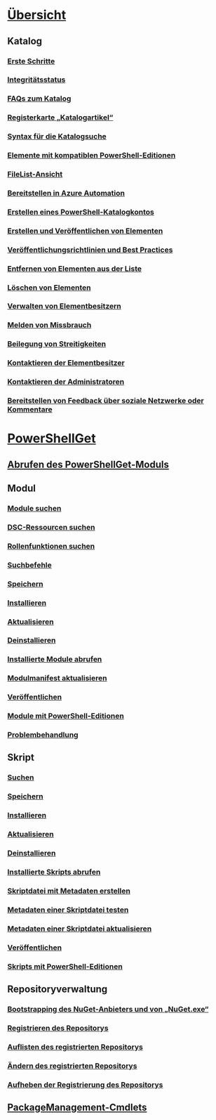 # [Übersicht](readme.md)
## Katalog
### [Erste Schritte](psgallery/psgallery_gettingstarted.md)
### [Integritätsstatus](psgallery/psgallery_status.md)
### [FAQs zum Katalog](psgallery/psgallery_faqs.md)
### [Registerkarte „Katalogartikel“](psgallery/psgallery_items_tab.md)
### [Syntax für die Katalogsuche](psgallery/psgallery_search_syntax.md)
### [Elemente mit kompatiblen PowerShell-Editionen](psgallery/psgallery_pseditions.md)
### [FileList-Ansicht](psgallery/psgallery_filelist_feature.md)
### [Bereitstellen in Azure Automation](psgallery/psgallery_deploy_to_azure_automation.md)
### [Erstellen eines PowerShell-Katalogkontos](psgallery/psgallery_creating_an_account.md)
### [Erstellen und Veröffentlichen von Elementen](psgallery/Creating-and-Publishing-an-item.md)
### [Veröffentlichungsrichtlinien und Best Practices](psgallery/psgallery-PublishingGuidelines.md)
### [Entfernen von Elementen aus der Liste](psgallery/psgallery_unlist_items.md)
### [Löschen von Elementen](psgallery/Deleting-Items.md)
### [Verwalten von Elementbesitzern](psgallery/Managing-Item-Owners.md)
### [Melden von Missbrauch](psgallery/psgallery_report_abuse.md)
### [Beilegung von Streitigkeiten](psgallery/psgallery_dispute_resolution.md)
### [Kontaktieren der Elementbesitzer](psgallery/psgallery_contacting_item_owners.md)
### [Kontaktieren der Administratoren](psgallery/psgallery_contacting_administrators.md)
### [Bereitstellen von Feedback über soziale Netzwerke oder Kommentare](psgallery/psgallery-SocialMediaFeedback.md)

# [PowerShellGet](psget/overview.md)
## [Abrufen des PowerShellGet-Moduls](psget/get_psget_module.md)

## Modul
### [Module suchen](psget/module/psget_find-module.md)
### [DSC-Ressourcen suchen](psget/module/psget_find-dscresource.md)
### [Rollenfunktionen suchen](psget/module/psget_find-rolecapability.md)
### [Suchbefehle](psget/module/psget_find-command.md)
### [Speichern](psget/module/psget_save-module.md)
### [Installieren](psget/module/psget_install-module.md)
### [Aktualisieren](psget/module/psget_update-module.md)
### [Deinstallieren](psget/module/psget_uninstall-module.md)
### [Installierte Module abrufen](psget/module/psget_get-installedmodule.md)
### [Modulmanifest aktualisieren](psget/module/psget_update-modulemanifest.md)
### [Veröffentlichen](psget/module/psget_publish-module.md)
### [Module mit PowerShell-Editionen](psget/module/modulewithpseditionsupport.md)
### [Problembehandlung](psget/psget_cmdlets_troubleshooting.md)

## Skript
### [Suchen](psget/script/psget_find-script.md)
### [Speichern](psget/script/psget_save-script.md)
### [Installieren](psget/script/psget_install-script.md)
### [Aktualisieren](psget/script/psget_update-script.md)
### [Deinstallieren](psget/script/psget_uninstall-script.md)
### [Installierte Skripts abrufen](psget/script/psget_get-installedscript.md)
### [Skriptdatei mit Metadaten erstellen](psget/script/psget_new-scriptfileinfo.md)
### [Metadaten einer Skriptdatei testen](psget/script/psget_test-scriptfileinfo.md)
### [Metadaten einer Skriptdatei aktualisieren](psget/script/psget_update-scriptfileinfo.md)
### [Veröffentlichen](psget/script/psget_publish-script.md)
### [Skripts mit PowerShell-Editionen](psget/script/scriptwithpseditionsupport.md)

## Repositoryverwaltung
### [Bootstrapping des NuGet-Anbieters und von „NuGet.exe“](psget/repository/bootstrapping_nuget_proivder_and_exe.md)
### [Registrieren des Repositorys](psget/repository/psget_register-psrepository.md)
### [Auflisten des registrierten Repositorys](psget/repository/psget_get-psrepository.md)
### [Ändern des registrierten Repositorys](psget/repository/psget_set-psrepository.md)
### [Aufheben der Registrierung des Repositorys](psget/repository/psget_unregister-psrepository.md)

## [PackageManagement-Cmdlets](psget/oneget/PackageManagement_cmdlets.md)
